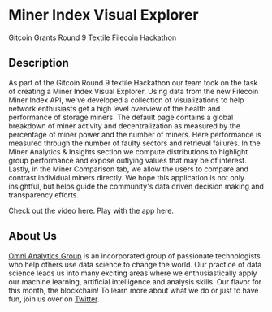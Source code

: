 # Miner Index Visual Explorer
Gitcoin Grants Round 9 Textile Filecoin Hackathon

## Description

As part of the Gitcoin Round 9 textile Hackathon our team took on the task of creating a Miner Index Visual Explorer.  Using data from the new Filecoin Miner Index API, we've developed a collection of visualizations to help network enthusiasts get a high level overview of the health and performance of storage miners. The default page contains a global breakdown of miner activity and decentralization as measured by the percentage of miner power and the number of miners. Here performance is measured through the number of faulty sectors and retrieval failures.  In the Miner Analytics & Insights section we compute distributions to highlight group performance and expose outlying values that may be of interest. Lastly, in the Miner Comparison tab, we allow the users to compare and contrast individual miners directly.  We hope this application is not only insightful, but helps guide the community's data driven decision making and transparency efforts. 

Check out the video here.
Play with the app here.

## About Us

[Omni Analytics Group](https://omnianalytics.io) is an incorporated group of passionate technologists who help others use data science to change the world. Our  practice of data science leads us into many exciting areas where we enthusiastically apply our machine learning, artificial intelligence and analysis skills. Our flavor for this month, the blockchain!  To learn more about what we do or just to have fun, join us over on [Twitter](https://twitter.com/OmniAnalytics).
